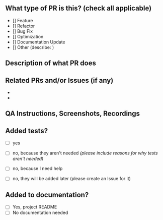 ## What type of PR is this? (check all applicable)

- [] Feature
- [] Refactor
- [] Bug Fix
- [] Optimization
- [] Documentation Update
- [] Other (describe: )


## Description of what PR does



## Related PRs and/or Issues (if any)
-
-


## QA Instructions, Screenshots, Recordings



## Added tests?

- [ ] yes
- [ ] no, because they aren't needed _(please include reasons for why tests aren't needed)_
- [ ] no, because I need help
- [ ] no, they will be added later (please create an Issue for it)


## Added to documentation?

- [ ] Yes, project README
- [ ] No documentation needed
